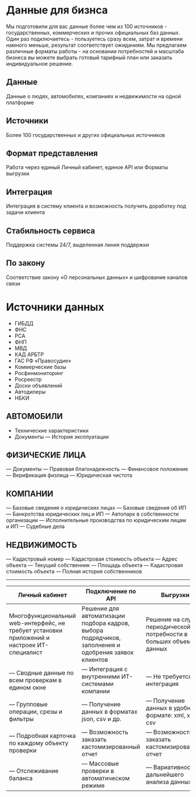 # Данные для бизнса

Мы подготовили для вас данные более чем из 100 источников - государственных, коммерческих и прочих официальных баз данных. Один раз подключаетесь - пользуетесь сразу всем, затрат и времени намного меньше, результат соответствует ожиданиям. Мы предлагаем различные форматы работы - на основании потребностей и масштаба бизнеса вы можете выбрать готовый тарифный план или заказать индивидуальное решение.


## Данные
Данные о людях, автомобилях, компаниях и недвижимости на одной платформе

##  Источники
Более 100 государственных
и других официальных источников


##  Формат представления
Работа через единый Личный кабинет, единое API или Форматы выгрузки


##  Интеграция
Интеграция в систему клиента и возможность получить 
доработку под задачи клиента


## Стабильность сервиса
Поддержка системы 24/7, выделенная линия поддержки


## По закону
Соответствие закону «О персональных данных» и шифрование каналов связи



# Источники данных
- ГИБДД
- ФНС
- РСА
- ФНП
- МВД
- КАД АРБТР
- ГАС РФ «Правосудие»
- Коммерческие базы
- Росфинмониторинг
- Росреестр
- Доски объявлений
- Автодилеры
- НБКИ


## АВТОМОБИЛИ
- Технические характеристики 
- Документы 
— История эксплуатации 

## ФИЗИЧЕСКИЕ ЛИЦА
— Документы
— Правовая благонадежность
— Финансовое положение
— Верификация физлица
— Юридическая чистота 


## КОМПАНИИ
— Базовые сведения о юридических лицах
— Базовые сведения об ИП
— Банкротства юридических лиц и ИП
— Автопарк в собственности организации
— Исполнительные производства по юридическим лицам и ИП
— Судебные дела 

## НЕДВИЖИМОСТЬ
— Кадастровый номер
— Кадастровая стоимость объекта
— Адрес объекта
— Текущий собственник
— Площадь объекта
— Кадастровая стоимость объекта
— Полная история собственников 

---
| Личный кабинет                                                                              | Подключение по API                                                                                   | Выгрузки                                                             |
|---------------------------------------------------------------------------------------------|------------------------------------------------------------------------------------------------------|----------------------------------------------------------------------|
| Многофункциональный web-интерфейс, не требует установки приложений и настроек ИТ-специалист | Решение для автоматизации подбора кадров, выбора подрядчиков, заполнения и одобрения заявок клиентов | Решение на случай периодической потребности в больших объемах данных |
| — Сводные данные по всем проверкам в едином окне                                            | — Интеграция с внутренними ИТ-системами компании                                                     | — Не требуется интеграция                                            |
| — Групповые операции, срезы и фильтры                                                       | — Получение данных в форматах json, csv и др.                                                        | — Получение данных в удобном формате: xml, xls, csv                  |
| — Подробная карточка по каждому объекту проверки                                            | — Возможность заказать кастомизированный отчет                                                       | — Возможность заказать кастомизированный отчет                       |
| — Отслеживание баланса                                                                      | — Массовые проверки в автоматическом режиме                                                          | — Вариативность дальнейшего анализа данных                           |


